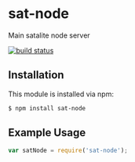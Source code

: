 # sat-node

Main satalite node server

[![build status](https://secure.travis-ci.org/jean1880/sat-node.png)](http://travis-ci.org/jean1880/sat-node)

## Installation

This module is installed via npm:

``` bash
$ npm install sat-node
```

## Example Usage

``` js
var satNode = require('sat-node');
```
